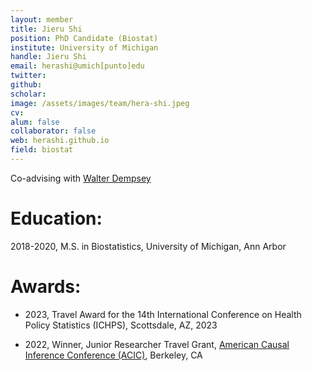 ```yaml
---
layout: member
title: Jieru Shi
position: PhD Candidate (Biostat)
institute: University of Michigan
handle: Jieru Shi
email: herashi@umich[punto]edu
twitter: 
github: 
scholar: 
image: /assets/images/team/hera-shi.jpeg
cv: 
alum: false
collaborator: false                               
web: herashi.github.io
field: biostat
---
```


Co-advising with [Walter Dempsey](https://wdempsey.github.io/)

# Education:

2018-2020, M.S. in Biostatistics, University of Michigan, Ann Arbor


# Awards:


* 2023, Travel Award for the 14th International Conference on Health Policy Statistics (ICHPS), Scottsdale, AZ, 2023

* 2022, Winner, Junior Researcher Travel Grant, [American Causal Inference Conference (ACIC)](https://ctml.berkeley.edu/american-causal-inference-conference-2022), Berkeley, CA

